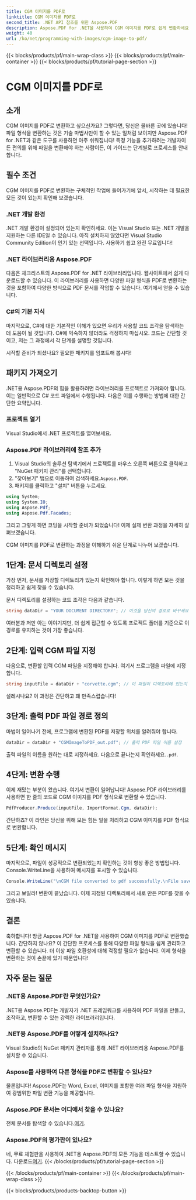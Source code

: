 ```yaml
---
title: CGM 이미지를 PDF로
linktitle: CGM 이미지를 PDF로
second_title: .NET API 참조를 위한 Aspose.PDF
description: Aspose.PDF for .NET을 사용하여 CGM 이미지를 PDF로 쉽게 변환하세요. 이 간단한 단계별 가이드를 따라 파일 변환 프로세스를 간소화하세요.
weight: 40
url: /ko/net/programming-with-images/cgm-image-to-pdf/
---
```


{{< blocks/products/pf/main-wrap-class >}}
{{< blocks/products/pf/main-container >}}
{{< blocks/products/pf/tutorial-page-section >}}

# CGM 이미지를 PDF로

## 소개

CGM 이미지를 PDF로 변환하고 싶으신가요? 그렇다면, 당신은 올바른 곳에 있습니다! 파일 형식을 변환하는 것은 기술 마법사만이 할 수 있는 일처럼 보이지만 Aspose.PDF for .NET과 같은 도구를 사용하면 아주 쉬워집니다! 특정 기능을 추가하려는 개발자이든 편의를 위해 파일을 변환해야 하는 사람이든, 이 가이드는 단계별로 프로세스를 안내합니다.

## 필수 조건

CGM 이미지를 PDF로 변환하는 구체적인 작업에 들어가기에 앞서, 시작하는 데 필요한 모든 것이 있는지 확인해 보겠습니다.

### .NET 개발 환경

.NET 개발 환경이 설정되어 있는지 확인하세요. 이는 Visual Studio 또는 .NET 개발을 지원하는 다른 IDE일 수 있습니다. 아직 설치하지 않았다면 Visual Studio Community Edition이 인기 있는 선택입니다. 사용하기 쉽고 완전 무료입니다!

### .NET 라이브러리용 Aspose.PDF

다음은 체크리스트의 Aspose.PDF for .NET 라이브러리입니다. 웹사이트에서 쉽게 다운로드할 수 있습니다. 이 라이브러리를 사용하면 다양한 파일 형식을 PDF로 변환하는 것을 포함하여 다양한 방식으로 PDF 문서를 작업할 수 있습니다. 여기에서 얻을 수 있습니다.

### C#의 기본 지식

마지막으로, C#에 대한 기본적인 이해가 있으면 우리가 사용할 코드 조각을 탐색하는 데 도움이 될 것입니다. C#에 익숙하지 않더라도 걱정하지 마십시오. 코드는 간단할 것이고, 저는 그 과정에서 각 단계를 설명할 것입니다.

시작할 준비가 되셨나요? 필요한 패키지를 임포트해 봅시다!

## 패키지 가져오기

.NET용 Aspose.PDF의 힘을 활용하려면 라이브러리를 프로젝트로 가져와야 합니다. 이는 일반적으로 C# 코드 파일에서 수행됩니다. 다음은 이를 수행하는 방법에 대한 간단한 요약입니다.

### 프로젝트 열기

Visual Studio에서 .NET 프로젝트를 열어보세요. 

### Aspose.PDF 라이브러리에 참조 추가

1. Visual Studio의 솔루션 탐색기에서 프로젝트를 마우스 오른쪽 버튼으로 클릭하고 "NuGet 패키지 관리"를 선택합니다.
2.  "찾아보기" 탭으로 이동하여 검색하세요.`Aspose.PDF`.
3. 패키지를 클릭하고 "설치" 버튼을 누르세요.

```csharp
using System;
using System.IO;
using Aspose.Pdf;
using Aspose.Pdf.Facades;
```

그리고 그렇게 하면 코딩을 시작할 준비가 되었습니다! 이제 실제 변환 과정을 자세히 살펴보겠습니다.

CGM 이미지를 PDF로 변환하는 과정을 이해하기 쉬운 단계로 나누어 보겠습니다.

## 1단계: 문서 디렉토리 설정

가장 먼저, 문서를 저장할 디렉토리가 있는지 확인해야 합니다. 이렇게 하면 모든 것을 정리하고 쉽게 찾을 수 있습니다. 

문서 디렉토리를 설정하는 코드 조각은 다음과 같습니다.

```csharp
string dataDir = "YOUR DOCUMENT DIRECTORY"; // 이것을 당신의 경로로 바꾸세요
```

여러분과 저만 아는 이야기지만, 더 쉽게 접근할 수 있도록 프로젝트 폴더를 기준으로 이 경로를 유지하는 것이 가장 좋습니다.

## 2단계: 입력 CGM 파일 지정

다음으로, 변환할 입력 CGM 파일을 지정해야 합니다. 여기서 프로그램을 파일에 지정합니다.

```csharp
string inputFile = dataDir + "corvette.cgm"; // 이 파일이 디렉토리에 있는지 확인하세요
```

설레시나요? 이 과정은 간단하고 꽤 만족스럽습니다!

## 3단계: 출력 PDF 파일 경로 정의

마법이 일어나기 전에, 프로그램에 변환된 PDF를 저장할 위치를 알려줘야 합니다.

```csharp
dataDir = dataDir + "CGMImageToPDF_out.pdf"; // 출력 PDF 파일 이름 설정
```

 출력 파일의 이름을 원하는 대로 지정하세요. 다음으로 끝나는지 확인하세요.`.pdf`.

## 4단계: 변환 수행

이제 재밌는 부분이 왔습니다. 여기서 변환이 일어납니다! Aspose.PDF 라이브러리를 사용하면 한 줄의 코드로 CGM 이미지를 PDF 형식으로 변환할 수 있습니다.

```csharp
PdfProducer.Produce(inputFile, ImportFormat.Cgm, dataDir);
```

간단하죠? 이 라인은 당신을 위해 모든 힘든 일을 처리하고 CGM 이미지를 PDF 형식으로 변환합니다.

## 5단계: 확인 메시지

마지막으로, 파일이 성공적으로 변환되었는지 확인하는 것이 항상 좋은 방법입니다. Console.WriteLine을 사용하여 메시지를 표시할 수 있습니다.

```csharp
Console.WriteLine("\nCGM file converted to pdf successfully.\nFile saved at " + dataDir);
```

그리고 보일라! 변환이 끝났습니다. 이제 지정된 디렉토리에서 새로 만든 PDF를 찾을 수 있습니다.

## 결론

축하합니다! 방금 Aspose.PDF for .NET을 사용하여 CGM 이미지를 PDF로 변환했습니다. 간단하지 않나요? 이 간단한 프로세스를 통해 다양한 파일 형식을 쉽게 관리하고 변환할 수 있습니다. 더 이상 파일 호환성에 대해 걱정할 필요가 없습니다. 이제 형식을 변환하는 것이 손끝에 있기 때문입니다!

## 자주 묻는 질문

### .NET용 Aspose.PDF란 무엇인가요?  
.NET용 Aspose.PDF는 개발자가 .NET 프레임워크를 사용하여 PDF 파일을 만들고, 조작하고, 변환할 수 있는 강력한 라이브러리입니다.

### .NET용 Aspose.PDF를 어떻게 설치하나요?  
Visual Studio의 NuGet 패키지 관리자를 통해 .NET 라이브러리용 Aspose.PDF를 설치할 수 있습니다.

### Aspose를 사용하여 다른 형식을 PDF로 변환할 수 있나요?  
물론입니다! Aspose.PDF는 Word, Excel, 이미지를 포함한 여러 파일 형식을 지원하여 광범위한 파일 변환 기능을 제공합니다.

### Aspose.PDF 문서는 어디에서 찾을 수 있나요?  
 전체 문서를 탐색할 수 있습니다.[여기](https://reference.aspose.com/pdf/net/).

### Aspose.PDF의 평가판이 있나요?  
 네, 무료 체험판을 사용하여 .NET용 Aspose.PDF의 모든 기능을 테스트할 수 있습니다. 다운로드[여기](https://releases.aspose.com/).
{{< /blocks/products/pf/tutorial-page-section >}}

{{< /blocks/products/pf/main-container >}}
{{< /blocks/products/pf/main-wrap-class >}}

{{< blocks/products/products-backtop-button >}}
